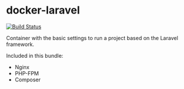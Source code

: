 # docker-laravel
[![Build Status](https://travis-ci.org/pcesarteixeira/docker-laravel.svg?branch=master)](https://travis-ci.org/pcesarteixeira/docker-laravel)

Container with the basic settings to run a project based on the Laravel framework.

Included in this bundle:
- Nginx
- PHP-FPM
- Composer
